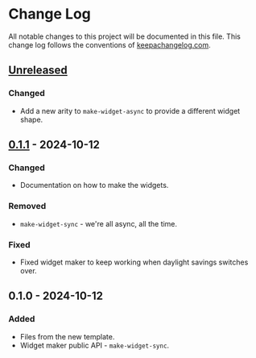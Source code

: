 # Change Log
All notable changes to this project will be documented in this file. This change log follows the conventions of [keepachangelog.com](http://keepachangelog.com/).

## [Unreleased]
### Changed
- Add a new arity to `make-widget-async` to provide a different widget shape.

## [0.1.1] - 2024-10-12
### Changed
- Documentation on how to make the widgets.

### Removed
- `make-widget-sync` - we're all async, all the time.

### Fixed
- Fixed widget maker to keep working when daylight savings switches over.

## 0.1.0 - 2024-10-12
### Added
- Files from the new template.
- Widget maker public API - `make-widget-sync`.

[Unreleased]: https://sourcehost.site/your-name/unification/compare/0.1.1...HEAD
[0.1.1]: https://sourcehost.site/your-name/unification/compare/0.1.0...0.1.1
